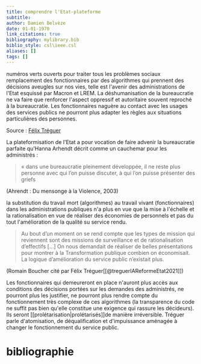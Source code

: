 ```yaml
---
title: comprendre l'Etat-plateforme
subtitle:
author: Damien Belvèze
date: 01-01-1970
link_citations: true
bibliography: mylibrary.bib
biblio_style: csl\ieee.csl
aliases: []
tags: []
---
```


numéros verts ouverts pour traiter tous les problèmes sociaux
remplacement des fonctionnaires par des algorithmes qui prennent des décisions aveugles sur nos vies, telle est l'avenir des administrations de l'Etat esquissé par Macron et LREM. 
La déshumanisation de la bureaucratie ne va faire que renforcer l'aspect oppressif et autoritaire souvent reproché à la bureaucratie. 
Les fonctionnaires naguère au contact avec les usages des services publics ne pourront plus adapter les règles aux situations particulières des personnes. 

Source : [Félix Tréguer](https://aoc.media/analyse/2021/11/11/ia-et-reforme-de-letat-vers-des-bureaucraties-sans-humains/)

La plateformisation de l'Etat a pour vocation de faire advenir la bureaucratie parfaite qu'Hanna Arhendt décrit comme un cauchemar pour les administrés : 

>« dans une bureaucratie pleinement développée, il ne reste plus personne avec qui l’on puisse discuter, à qui l’on puisse présenter des griefs

(Ahrendt : Du mensonge à la Violence, 2003)

la substitution du travail mort (algorithmes) au travail vivant (fonctionnaires)  dans les administrations publiques n'a plus en vue que la mise à l'échelle et la rationalisation en vue de réaliser des économies de personnels et pas du tout l'amélioration de la qualité su service rendu. 

> Au bout d’un moment on se rend compte que les types de mission qui reviennent sont des missions de surveillance et de rationalisation d’effectifs […] On nous demandait de réaliser de belles présentations pour montrer à la Transformation publique combien on économisait. La logique d’amélioration du service public n’existait plus. 

(Romain Boucher cité par Félix Tréguer[[@treguerIAReformeEtat2021]])

Les fonctionnaires qui demeureront en place n'auront plus accès aux conditions des décisions portées sur les demandes des administrés, ne pourront plus les justifier, ne pourront plus rendre compte du fonctionnement très complexe de ces algorithmes (la transparence du code ne suffit pas bien qu'elle constitue une exigence qui rassure les décideurs). Ils seront [[prolétarisation|prolétarisés]]de manière irréversible. Tréguer parle d'atomisation, de déqualification et d'impuissance aménagée à changer le fonctionnement du service public. 




# bibliographie


